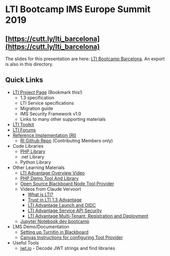 # LTI Bootcamp IMS Europe Summit 2019

## [https://cutt.ly/lti_barcelona](https://cutt.ly/lti_barcelona)

The slides for this presentation are here: [LTI Bootcamp Barcelona](https://docs.google.com/presentation/d/1xW-rS-5sL1kwRTLkfYFX718KwolmYCIF3inqIqdM360/edit?usp=sharing). An export is also in this directory.

## Quick Links

- [LTI Project Page](https://www.imsglobal.org/activity/learning-tools-interoperability) (Bookmark this!)
  - 1.3 specification
  - LTI Service specifications
  - Migration guide
  - IMS Security Framework v1.0
  - Links to many other supporting materials
- [LTI Toolkit](https://www.imsglobal.org/lti/toolkit)
- [LTI Forums](https://www.imsglobal.org/forums/learning-tools-and-content-alliance/learning-tools-interoperability)
- [Reference Implementation (RI)](https://lti-ri.imsglobal.org/)
  - [RI Github Repo](https://github.com/IMSGlobal/lti-reference-implementation) (Contributing Members only)
- Code Libraries
  - [PHP Library](https://github.com/IMSGlobal/lti-1-3-php-library)
  - .net Library
  - Python Library
- Other Learning Materials
  - [LTI Advantage Overview Video](https://www.youtube.com/watch?v=BjtoMk-1KcY)
  - [PHP Demo Tool And Library](https://github.com/IMSGlobal/lti-1-3-php-library)
  - [Open Source Blackboard Node Tool Provider](https://github.com/blackboard/BBDN-LTI-Tool-Provider-Node)
  - Videos from Claude Vervoort
    - [What is LTI?](https://www.youtube.com/watch?v=f_6pWiQpg5s)
    - [Trust in LTI 1.3 Advantage](https://www.youtube.com/watch?v=bWMVneE7vqI)
    - [LTI Advantage Launch and OIDC](https://www.youtube.com/watch?v=g3y4vwtP6vQ)
    - [LTI Advantage Service API Security](https://www.youtube.com/watch?v=PavmOAiMUzg)
    - [LTI Advantage Multi-Tenant, Registration and Deployment](https://www.youtube.com/watch?v=xD95AlNxnog)
  - [Jupyter Notebook dev bootcamp](https://ltibootcamp.theedtech.dev/)
- LMS Demo/Documentation
  - [Setting up Turnitin in Blackboard](https://www.youtube.com/watch?v=qzw7Y061SP8)
  - [Canvas Instructions for configuring Tool Provider](https://community.canvaslms.com/docs/DOC-16729-42141110178)
- Useful Tools
  - [jwt.io](jwt.io) - Decode JWT strings and find libraries
